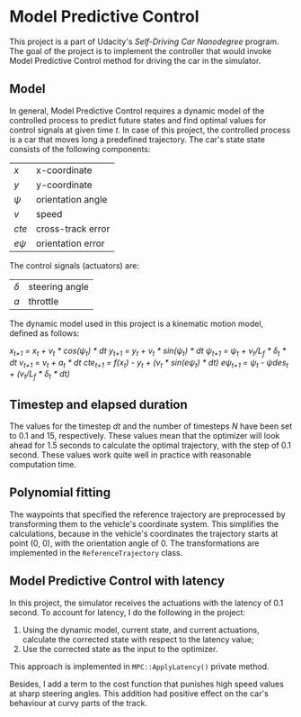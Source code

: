 # Model Predictive Control

This project is a part of Udacity's *Self-Driving Car Nanodegree* program. The
goal of the project is to implement the controller that would invoke Model
Predictive Control method for driving the car in the simulator. 

## Model

In general, Model Predictive Control requires a dynamic model of the controlled
process to predict future states and find optimal values for control signals at
given time *t*. In case of this project, the controlled process is a car that
moves long a predefined trajectory. The car's state state consists of the
following components: 

|       |                     | 
| ----- | ------------------- |
| *x*   | x-coordinate        |
| *y*   | y-coordinate        |
| *ψ*   | orientation angle   |
| *v*   | speed               |
| *cte* | cross-track error   |
| *eψ*  | orientation error   |

The control signals (actuators) are: 

|     |                |
| --- | -------------- |
| *δ* | steering angle |
| *a* | throttle       |

The dynamic model used in this project is a kinematic motion model, defined as
follows:

*x<sub>t+1</sub> = x<sub>t</sub> + v<sub>t</sub> * cos(ψ<sub>t</sub>) * dt*
*y<sub>t+1</sub> = y<sub>t</sub> + v<sub>t</sub> * sin(ψ<sub>t</sub>) * dt*
*ψ<sub>t+1</sub> = ψ<sub>t</sub> + v<sub>t</sub>/L<sub>f</sub> * δ<sub>t</sub> * dt*
*v<sub>t+1</sub> = v<sub>t</sub> + a<sub>t</sub> * dt*
*cte<sub>t+1</sub> = f(x<sub>t</sub>) - y<sub>t</sub> + (v<sub>t</sub> * sin(eψ<sub>t</sub>) * dt)*
*eψ<sub>t+1</sub> = ψ<sub>t</sub> - ψdes<sub>t</sub> + (v<sub>t</sub>/L<sub>f</sub> * δ<sub>t</sub> * dt)*

## Timestep and elapsed duration 

The values for the timestep *dt* and the number of timesteps *N* have been
set to 0.1 and 15, respectively. These values mean that the optimizer will look
ahead for 1.5 seconds to calculate the optimal trajectory, with the step of 0.1
second. These values work quite well in practice with reasonable computation
time. 

## Polynomial fitting 

The waypoints that specified the reference trajectory are preprocessed by
transforming them to the vehicle's coordinate system. This simplifies the
calculations, because in the vehicle's coordinates the trajectory starts at
point (0, 0), with the orientation angle of 0. The transformations are
implemented in the `ReferenceTrajectory` class. 

## Model Predictive Control with latency

In this project, the simulator receives the actuations with the latency of 0.1
second. To account for latency, I do the following in the project: 

1. Using the dynamic model, current state, and current actuations, calculate the
corrected state with respect to the latency value;
2. Use the corrected state as the input to the optimizer. 

This approach is implemented in `MPC::ApplyLatency()` private method. 

Besides, I add a term to the cost function that punishes high speed values
at sharp steering angles. This addition had positive effect on the car's
behaviour at curvy parts of the track. 





